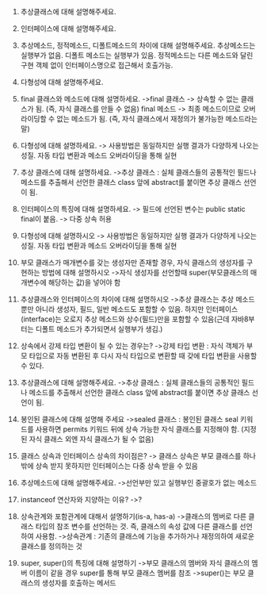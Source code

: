
1. 추상클래스에 대해 설명해주세요.
2. 인터페이스에 대해 설명해주세요.
3. 추상메소드, 정적메소드, 디폴트메소드의 차이에 대해 설명해주세요.
추상메소드는 실행부가 없음. 디폴트 메소드는 실행부가 있음.
정적메소드는 다른 메소드와 달린 구현 객체 없이 인터페이스명으로 접근해서 호출가능.
4. 다형성에 대해 설명해주세요.

1. final 클래스와 메소드에 대해 설명하세요.
->final 클래스 -> 상속할 수 없는 클래스가 됨. (즉, 자식 클래스를 만들 수 없음)
  final 메소드 -> 최종 메소드이므로 오버라이딩할 수 없는 메소드가 됨. (즉, 자식 클래스에서 재정의가 불가능한 메소드라는 말)
2. 다형성에 대해 설명하세요.
-> 사용방법은 동일하지만 실행 결과가 다양하게 나오는 성질.
자동 타입 변환과 메소드 오버라이딩을 통해 실현
3. 추상 클래스에 대해 설명하세요.
->추상 클래스 : 실체 클래스들의 공통적인 필드나 메소드를 추출해서 선언한 클래스
class 앞에 abstract를 붙이면 추상 클래스 선언이 됨. 
4. 인터페이스의 특징에 대해 설명하세요.
-> 필드에 선언된 변수는 public static final이 붙음.
-> 다중 상속 허용

1. 다형성에 대해 설명하시오
-> 사용방법은 동일하지만 실행 결과가 다양하게 나오는 성질.
자동 타입 변환과 메소드 오버라이딩을 통해 실현
2. 부모 클래스가 매개변수를 갖는 생성자만 존재할 경우, 자식 클래스의 생성자를 구현하는 방법에 대해 설명하시오
->자식 생성자를 선언할때 super(부모클래스의 매개변수에 해당하는 값)을 넣어야 함
3. 추상클래스와 인터페이스의 차이에 대해 설명하시오
->추상 클래스는 추상 메소드뿐만 아니라 생성자, 필드, 일반 메소드도 포함할 수 있음.
하지만 인터페이스(interface)는 오로지 추상 메소드와 상수(필드)만을 포함할 수 있음(근데 자바8부터는 디폴트 메소드가 추가되면서 실행부가 생김.)


1. 상속에서 강제 타입 변환이 될 수 있는 경우는?
->강제 타입 변환 : 자식 객체가 부모 타입으로 자동 변환된 후 다시 자식 타입으로 변환할 때 갖에 타입 변환을 사용할 수 있다.

2. 추상클래스에 대해 설명해주세요.
->추상 클래스 : 실체 클래스들의 공통적인 필드나 메소드를 추출해서 선언한 클래스
class 앞에 abstract를 붙이면 추상 클래스 선언이 됨. 
3. 봉인된 클래스에 대해 설명해 주세요
->sealed 클래스 : 봉인된 클래스
seal 키워드를 사용하면 permits 키워드 뒤에 상속 가능한 자식 클래스를 지정해야 함. (지정된 자식 클래스 외엔 자식 클래스가 될 수 없음)
4. 클래스 상속과 인터페이스 상속의 차이점은?
-> 클래스 상속은 부모 클래스를 하나밖에 상속 받지 못하지만 인터페이스는 다중 상속 받을 수 있음
5. 추상메소드에 대해 설명해주세요.
->선언부만 있고 실행부인 중괄호가 없는 메소드


1. instanceof 연산자와 지양하는 이유?
->?
2. 상속관계와 포함관계에 대해서 설명하기(is-a, has-a)
->클래스의 멤버로 다른 클래스 타입의 참조 변수를 선언하는 것. 즉, 클래스의 속성 값에 다른 클래스를 선언하여 사용함.
->상속관계 : 기존의 클래스에 기능을 추가하거나 재정의하여 새로운 클래스를 정의하는 것
3. super, super()의 특징에 대해 설명하기
->부모 클래스의 멤버와 자식 클래스의 멤버 이름이 같을 경우 super를 통해 부모 클래스 멤버를 참조
->super()는 부모 클래스의 생성자를 호출하는 메서드


